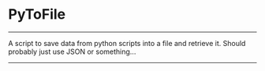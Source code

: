 # PyToFile
___

A script to save data from python scripts into a file and retrieve it. Should probably just use JSON or something...

___
